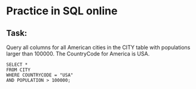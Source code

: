 # Practice in SQL online

## Task:
Query all columns for all American cities in the CITY table with populations larger than 100000. 
The CountryCode for America is USA. 
```{SQL}
SELECT *
FROM CITY
WHERE COUNTRYCODE = "USA"
AND POPULATION > 100000;
```

